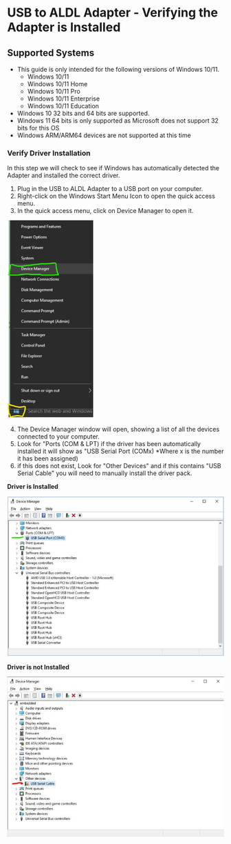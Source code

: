 # USB to ALDL Adapter - Verifying the Adapter is Installed

## Supported Systems

- This guide is only intended for the following versions of Windows 10/11.
  - Windows 10/11
  - Windows 10/11 Home
  - Windows 10/11 Pro
  - Windows 10/11 Enterprise
  - Windows 10/11 Education
- Windows 10 32 bits and 64 bits are supported.
- Windows 11 64 bits is only supported as Microsoft does not support 32 bits for this OS
- Windows ARM/ARM64 devices are not supported at this time

### Verify Driver Installation

In this step we will check to see if Windows has automatically detected the Adapter and installed the correct driver.
1. Plug in the USB to ALDL Adapter to a USB port on your computer.
2. Right-click on the Windows Start Menu Icon to open the quick access menu.
3. In the quick access menu, click on Device Manager to open it.

<img src="https://github.com/KobolSystems/ALDL_Adapter_DriverPack/blob/main/D2XX%20Driver/Screenshots/10.png?raw=true" style="width: 200px;">

4. The Device Manager window will open, showing a list of all the devices connected to your computer.
5. Look for "Ports (COM & LPT) if the driver has been automatically installed it will show as "USB Serial Port (COMx) *Where x is the number it has been assigned)
6. if this does not exist, Look for "Other Devices" and if this contains "USB Serial Cable" you will need to manually install the driver pack.


**Driver is Installed**

<img src="https://github.com/KobolSystems/ALDL_Adapter_DriverPack/blob/main/D2XX%20Driver/Screenshots/12.png?raw=true" style="width: 600px;">

**Driver is not Installed**

<img src="https://github.com/KobolSystems/ALDL_Adapter_DriverPack/blob/main/D2XX%20Driver/Screenshots/11.png?raw=true" style="width: 600px;">

